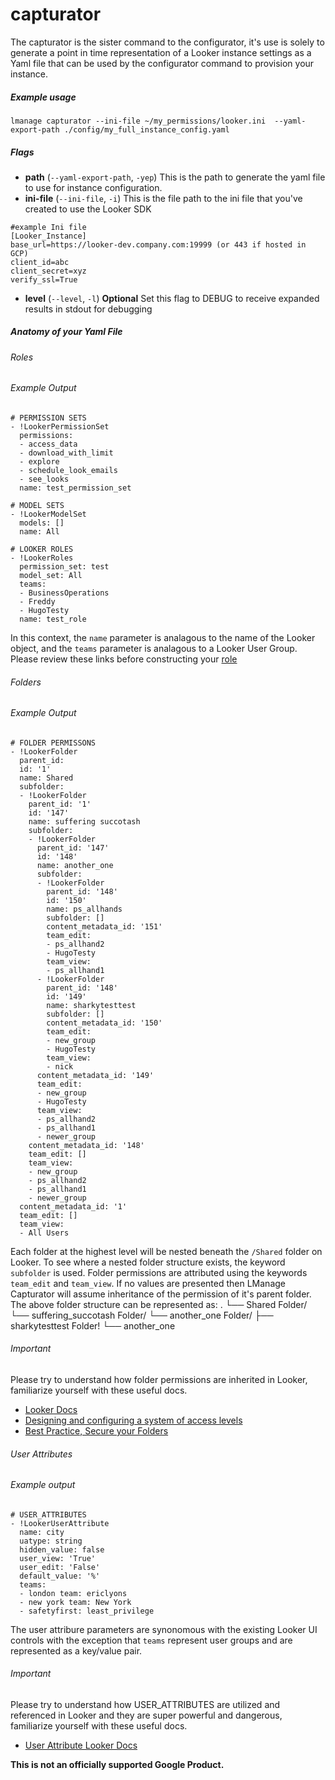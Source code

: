 # capturator
The capturator is the sister command to the configurator, it's use is solely to generate a point in time representation of a Looker instance settings as a Yaml file that can be used by the configurator command to provision your instance.

##### Example usage
`lmanage capturator --ini-file ~/my_permissions/looker.ini  --yaml-export-path ./config/my_full_instance_config.yaml `
##### Flags
- **path** (`--yaml-export-path`, `-yep`) This is the path to generate the yaml file to use for instance configuration. 
- **ini-file** (`--ini-file`, `-i`) This is the file path to the ini file that you've created to use the Looker SDK
```
#example Ini file
[Looker_Instance]
base_url=https://looker-dev.company.com:19999 (or 443 if hosted in GCP)
client_id=abc
client_secret=xyz
verify_ssl=True
```
- **level** (`--level`, `-l`) **Optional** Set this flag to DEBUG to receive expanded results in stdout for debugging  

##### Anatomy of your Yaml File
###### Roles
###### Example Output
```
# PERMISSION SETS
- !LookerPermissionSet
  permissions:
  - access_data
  - download_with_limit
  - explore
  - schedule_look_emails
  - see_looks
  name: test_permission_set

# MODEL SETS
- !LookerModelSet
  models: []
  name: All

# LOOKER ROLES
- !LookerRoles
  permission_set: test
  model_set: All
  teams:
  - BusinessOperations
  - Freddy
  - HugoTesty
  name: test_role
```
In this context, the `name` parameter is analagous to the name of the Looker object, and the `teams` parameter is analagous to a Looker User Group. Please review these links before constructing your [role](https://docs.looker.com/admin-options/settings/roles)

###### Folders
###### Example Output
```
# FOLDER PERMISSONS 
- !LookerFolder
  parent_id:
  id: '1'
  name: Shared
  subfolder:
  - !LookerFolder
    parent_id: '1'
    id: '147'
    name: suffering succotash
    subfolder:
    - !LookerFolder
      parent_id: '147'
      id: '148'
      name: another_one
      subfolder:
      - !LookerFolder
        parent_id: '148'
        id: '150'
        name: ps_allhands
        subfolder: []
        content_metadata_id: '151'
        team_edit:
        - ps_allhand2
        - HugoTesty
        team_view:
        - ps_allhand1
      - !LookerFolder
        parent_id: '148'
        id: '149'
        name: sharkytesttest
        subfolder: []
        content_metadata_id: '150'
        team_edit:
        - new_group
        - HugoTesty
        team_view:
        - nick
      content_metadata_id: '149'
      team_edit:
      - new_group
      - HugoTesty
      team_view:
      - ps_allhand2
      - ps_allhand1
      - newer_group
    content_metadata_id: '148'
    team_edit: []
    team_view:
    - new_group
    - ps_allhand2
    - ps_allhand1
    - newer_group
  content_metadata_id: '1'
  team_edit: []
  team_view:
  - All Users
```
Each folder at the highest level will be nested beneath the `/Shared` folder on Looker. To see where a nested folder structure exists, the keyword `subfolder` is used. Folder permissions are attributed using the keywords `team_edit` and `team_view`. If no values are presented then LManage Capturator will assume inheritance of the permission of it's parent folder. The above folder structure can be represented as:
.
└── Shared Folder/
    └── suffering_succotash Folder/
        └── another_one Folder/
            ├── sharkytesttest Folder!
            └── another_one

###### Important

Please try to understand how folder permissions are inherited in Looker, familiarize yourself with these useful docs. 
- [Looker Docs](https://cloud.google.com/looker/docs/organizing-spaces)
- [Designing and configuring a system of access levels](https://docs.looker.com/admin-options/tutorials/access-controls)
- [Best Practice, Secure your Folders](https://help.looker.com/hc/en-us/articles/360001897687-Best-Practice-Secure-Your-Spaces-A-Content-Access-Walk-through)

###### User Attributes
###### Example output

```
# USER_ATTRIBUTES
- !LookerUserAttribute
  name: city
  uatype: string
  hidden_value: false
  user_view: 'True'
  user_edit: 'False'
  default_value: '%'
  teams:
  - london team: ericlyons
  - new york team: New York
  - safetyfirst: least_privilege
```
The user attribure parameters are synonomous with the existing Looker UI controls with the exception that `teams` represent user groups and are represented as a key/value pair.  

###### Important

Please try to understand how USER_ATTRIBUTES are utilized and referenced in Looker and they are super powerful and dangerous, familiarize yourself with these useful docs. 
- [User Attribute Looker Docs](https://cloud.google.com/looker/docs/admin-panel-users-user-attributes#:~:text=Looker%20automatically%20includes%20some%20user,but%20should%20not%20be%20deleted.)


**This is not an officially supported Google Product.**
